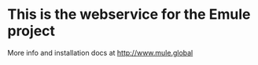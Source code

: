 # This is the webservice for the Emule project

More info and installation docs at  http://www.mule.global